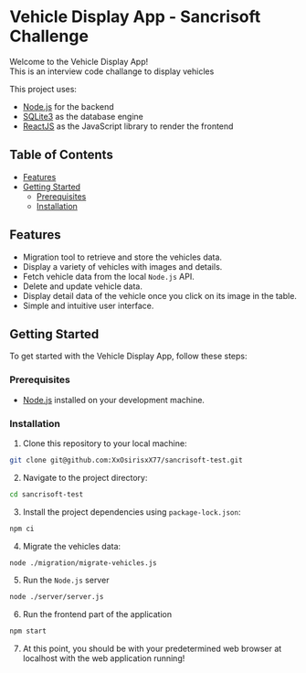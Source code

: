 # Vehicle Display App - Sancrisoft Challenge

Welcome to the Vehicle Display App!  
This is an interview code challange to display vehicles

This project uses:

- [Node.js](https://nodejs.org/) for the backend
- [SQLite3](https://www.sqlite.org/) as the database engine
- [ReactJS](https://react.dev/) as the JavaScript library to render the frontend

## Table of Contents

- [Features](#features)
- [Getting Started](#getting-started)
  - [Prerequisites](#prerequisites)
  - [Installation](#installation)

## Features

- Migration tool to retrieve and store the vehicles data.
- Display a variety of vehicles with images and details.
- Fetch vehicle data from the local `Node.js` API.
- Delete and update vehicle data.
- Display detail data of the vehicle once you click on its image in the table.
- Simple and intuitive user interface.

## Getting Started

To get started with the Vehicle Display App, follow these steps:

### Prerequisites

- [Node.js](https://nodejs.org/) installed on your development machine.

### Installation

1. Clone this repository to your local machine:

```bash
git clone git@github.com:XxOsirisxX77/sancrisoft-test.git
```

2. Navigate to the project directory:

```bash
cd sancrisoft-test
```

3. Install the project dependencies using `package-lock.json`:

```bash
npm ci
```

4. Migrate the vehicles data:

```bash
node ./migration/migrate-vehicles.js
```

5. Run the `Node.js` server

```bash
node ./server/server.js
```

6. Run the frontend part of the application

```bash
npm start
```

7. At this point, you should be with your predetermined web browser at localhost with the web application running!

